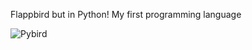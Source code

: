 Flappbird but in Python! My first programming language


![Pybird](https://github.com/user-attachments/assets/12e61f1d-9014-4b3f-a313-6c137a74dc8c)
